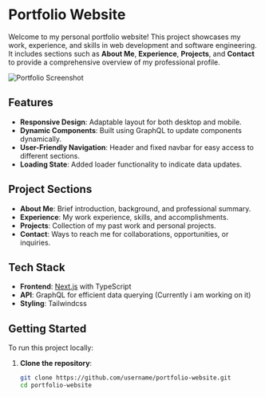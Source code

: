 # Portfolio Website

Welcome to my personal portfolio website! This project showcases my work, experience, and skills in web development and software engineering. It includes sections such as **About Me**, **Experience**, **Projects**, and **Contact** to provide a comprehensive overview of my professional profile.

![Portfolio Screenshot](https://github.com/user-attachments/assets/7e02fc47-43b0-4679-8912-f6690c8c7064)

## Features

- **Responsive Design**: Adaptable layout for both desktop and mobile.
- **Dynamic Components**: Built using GraphQL to update components dynamically.
- **User-Friendly Navigation**: Header and fixed navbar for easy access to different sections.
- **Loading State**: Added loader functionality to indicate data updates.

## Project Sections

- **About Me**: Brief introduction, background, and professional summary.
- **Experience**: My work experience, skills, and accomplishments.
- **Projects**: Collection of my past work and personal projects.
- **Contact**: Ways to reach me for collaborations, opportunities, or inquiries.

## Tech Stack

- **Frontend**: [Next.js](https://nextjs.org/) with TypeScript
- **API**: GraphQL for efficient data querying (Currently i am working on it)
- **Styling**: Tailwindcss

## Getting Started

To run this project locally:

1. **Clone the repository**:
   ```bash
   git clone https://github.com/username/portfolio-website.git
   cd portfolio-website
   ```
